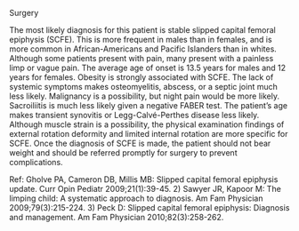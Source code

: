 Surgery

The most likely diagnosis for this patient is stable slipped capital femoral epiphysis (SCFE). This is more frequent in males than in females, and is more common in African-Americans and Pacific Islanders than in whites. Although some patients present with pain, many present with a painless limp or vague pain. The average age of onset is 13.5 years for males and 12 years for females. Obesity is strongly associated with SCFE.
The lack of systemic symptoms makes osteomyelitis, abscess, or a septic joint much less likely. Malignancy is a possibility, but night pain would be more likely. Sacroiliitis is much less likely given a negative FABER test. The patient’s age makes transient synovitis or Legg-Calvé-Perthes disease less likely. Although muscle strain is a possibility, the physical examination findings of external rotation deformity and limited internal rotation are more specific for SCFE.
Once the diagnosis of SCFE is made, the patient should not bear weight and should be referred promptly for surgery to prevent complications.

Ref: Gholve PA, Cameron DB, Millis MB: Slipped capital femoral epiphysis update. Curr Opin Pediatr 2009;21(1):39-45. 2)
Sawyer JR, Kapoor M: The limping child: A systematic approach to diagnosis. Am Fam Physician 2009;79(3):215-224.
3) Peck D: Slipped capital femoral epiphysis: Diagnosis and management. Am Fam Physician 2010;82(3):258-262.
